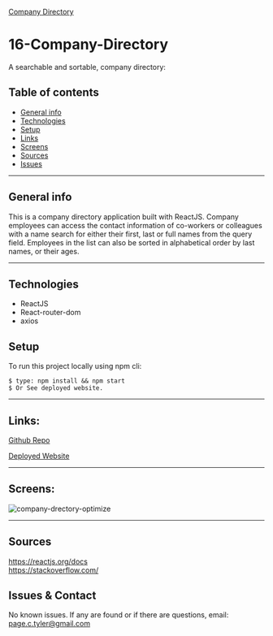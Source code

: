 [Company Directory](https://compdirect.herokuapp.com/)


# 16-Company-Directory

A searchable and sortable, company directory:

## Table of contents
* [General info](#general-info)
* [Technologies](#technologies)
* [Setup](#setup)
* [Links](#links)
* [Screens](#screen-grabs)
* [Sources](#sources)
* [Issues](#issues)

___

## General info
This is a company directory application built with ReactJS.  Company employees can access the contact information of co-workers or colleagues with a name search for either their first, last or full names from the query field. Employees in the list can also be sorted in alphabetical order by last names, or their ages.  

___

## Technologies
* ReactJS
* React-router-dom
* axios

	
## Setup
To run this project locally using npm cli:
```
$ type: npm install && npm start
$ Or See deployed website.  
```
___

## Links:

[Github Repo](https://github.com/drthisguy/16-company-directory)

[Deployed Website](https://compdirect.herokuapp.com)

___

## Screens:
![company-drectory-optimize](https://user-images.githubusercontent.com/48693333/79058874-3610a380-7c41-11ea-8343-a33239e36c5f.gif)


___

## Sources
https://reactjs.org/docs  
https://stackoverflow.com/


## Issues & Contact

No known issues.  If any are found or if there are questions, email:  
page.c.tyler@gmail.com 
